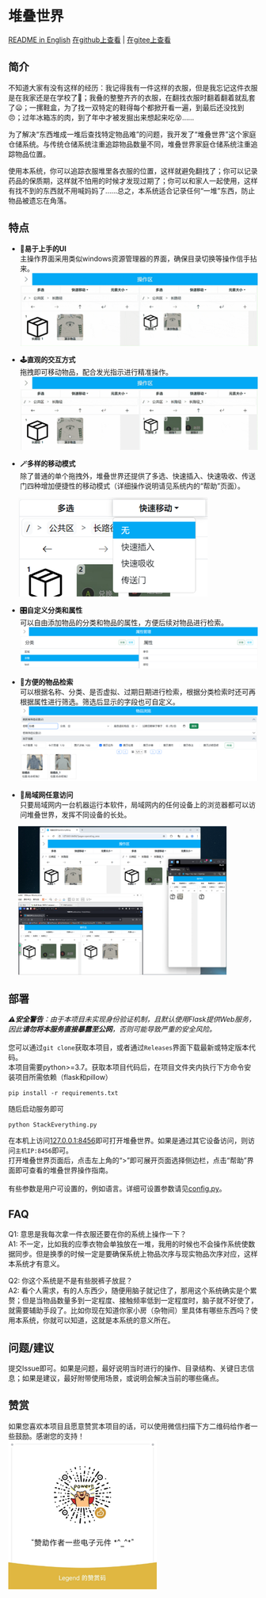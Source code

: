 # 堆叠世界

[README in English](/i18n/README_en.md)
[在github上查看](https://github.com/ZDZX-T/StackEverything) | [在gitee上查看](https://gitee.com/ZDZX-T/StackEverything)  


## 简介
不知道大家有没有这样的经历：我记得我有一件这样的衣服，但是我忘记这件衣服是在我家还是在学校了🤔；我叠的整整齐齐的衣服，在翻找衣服时翻着翻着就乱套了😦；一摞鞋盒，为了找一双特定的鞋得每个都掀开看一遍，到最后还没找到😠；过年冰箱冻的肉，到了年中才被发掘出来想起来吃😵……

为了解决“东西堆成一堆后查找特定物品难”的问题，我开发了“堆叠世界”这个家庭仓储系统。与传统仓储系统注重追踪物品数量不同，堆叠世界家庭仓储系统注重追踪物品位置。

使用本系统，你可以追踪衣服堆里各衣服的位置，这样就避免翻找了；你可以记录药品的保质期，这样就不怕用的时候才发现过期了；你可以和家人一起使用，这样有找不到的东西就不用喊妈妈了……总之，本系统适合记录任何“一堆”东西，防止物品被遗忘在角落。


## 特点
* **📁易于上手的UI**  
主操作界面采用类似windows资源管理器的界面，确保目录切换等操作信手拈来。  
![UI展示](/i18n/img/README_UI.gif)  

* **🕹️直观的交互方式**  
拖拽即可移动物品，配合发光指示进行精准操作。  
![移动展示](/i18n/img/README_move.gif)  

* **🪄多样的移动模式**  
除了普通的单个拖拽外，堆叠世界还提供了多选、快速插入、快速吸收、传送门四种增加便捷性的移动模式（详细操作说明请见系统内的“帮助”页面）。  
<img src="/i18n/img/README_multi_quick.png" alt="多选快移展示" height="200" style="margin-left: 20px;">  

* **🎛️自定义分类和属性**  
可以自由添加物品的分类和物品的属性，方便后续对物品进行检索。  
![分类与属性](/i18n/img/README_attributes.png)  

* **🔎方便的物品检索**  
可以根据名称、分类、是否虚拟、过期日期进行检索，根据分类检索时还可再根据属性进行筛选。筛选后显示的字段也可自定义。  
![物品检索](/i18n/img/README_search.png)  

* **🛜局域网任意访问**  
只要局域网内一台机器运行本软件，局域网内的任何设备上的浏览器都可以访问堆叠世界，发挥不同设备的长处。  
<img src="/i18n/img/README_ethernet.png" alt="局域网访问" height="300" style="margin-left: 20px;">  


## 部署
_⚠️**安全警告**：由于本项目未实现身份验证机制，且默认使用Flask提供Web服务，因此**请勿将本服务直接暴露至公网**，否则可能导致严重的安全风险。_  
<br>
您可以通过`git clone`获取本项目，或者通过`Releases`界面下载最新或特定版本代码。  
本项目需要python>=3.7。获取本项目代码后，在项目文件夹内执行下方命令安装项目所需依赖（flask和pillow）  
```shell
pip install -r requirements.txt
```

随后启动服务即可  
```shell
python StackEverything.py
```

在本机上访问[127.0.0.1:8456](http://127.0.0.1:8456)即可打开堆叠世界。如果是通过其它设备访问，则访问`主机IP:8456`即可。  
打开堆叠世界页面后，点击左上角的“>”即可展开页面选择侧边栏，点击“帮助”界面即可查看的堆叠世界操作指南。  
<br>
有些参数是用户可设置的，例如语言。详细可设置参数请见[config.py](config.py)。


## FAQ
Q1: 意思是我每次拿一件衣服还要在你的系统上操作一下？  
A1: 不一定，比如我的应季衣物会单独放在一堆，我用的时候也不会操作系统使数据同步。但是换季的时候一定是要确保系统上物品次序与现实物品次序对应，这样本系统才有意义。  

Q2: 你这个系统是不是有些脱裤子放屁？  
A2: 看个人需求，有的人东西少，随便用脑子就记住了，那用这个系统确实是个累赘；但是当物品数量多到一定程度、接触频率低到一定程度时，脑子就不好使了，就需要辅助手段了。比如你现在知道你家小房（杂物间）里具体有哪些东西吗？使用本系统，你就可以知道，这就是本系统的意义所在。


## 问题/建议
提交Issue即可。如果是问题，最好说明当时进行的操作、目录结构、关键日志信息；如果是建议，最好附带使用场景，或说明会解决当前的哪些痛点。


## 赞赏
如果您喜欢本项目且愿意赞赏本项目的话，可以使用微信扫描下方二维码给作者一些鼓励。感谢您的支持！  
<img src="i18n/img/sponsor.jpg" alt="赞赏" width="300" height="300">